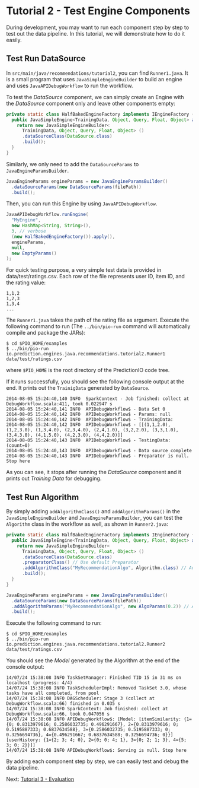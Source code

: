 # Tutorial 2 - Test Engine Components

During development, you may want to run each component step by step to test out
the data pipeline. In this tutorial, we will demonstrate how to do it easily.

## Test Run DataSource

In `src/main/java/recommendations/tutorial2`, you can find `Runner1.java`. It is
a small program that uses `JavaSimpleEngineBuilder` to build an engine and uses
`JavaAPIDebugWorkflow` to run the workflow.

To test the *DataSource* component, we can simply create an Engine with the
*DataSource* component only and leave other components empty:

```java
private static class HalfBakedEngineFactory implements IEngineFactory {
  public JavaSimpleEngine<TrainingData, Object, Query, Float, Object> apply() {
    return new JavaSimpleEngineBuilder<
      TrainingData, Object, Query, Float, Object> ()
      .dataSourceClass(DataSource.class)
      .build();
  }
}
```
Similarly, we only need to add the `DataSourceParams` to
`JavaEngineParamsBuilder`.

```java
JavaEngineParams engineParams = new JavaEngineParamsBuilder()
  .dataSourceParams(new DataSourceParams(filePath))
  .build();
```

Then, you can run this Engine by using `JavaAPIDebugWorkflow`.

```java
JavaAPIDebugWorkflow.runEngine(
  "MyEngine",
  new HashMap<String, String>(),
  3, // verbose
  (new HalfBakedEngineFactory()).apply(),
  engineParams,
  null,
  new EmptyParams()
);
```

For quick testing purpose, a very simple test data is provided in
data/test/ratings.csv. Each row of the file represents user ID, item ID, and the
rating value:

```
1,1,2
1,2,3
1,3,4
...
```

The `Runner1.java` takes the path of the rating file as argument. Execute the
following command to run (The `../bin/pio-run` command will automatically
compile and package the JARs):

```
$ cd $PIO_HOME/examples
$ ../bin/pio-run io.prediction.engines.java.recommendations.tutorial2.Runner1 data/test/ratings.csv
```
where `$PIO_HOME` is the root directory of the PredictionIO code tree.

If it runs successfully, you should see the following console output at the end.
It prints out the `TrainigData` generated by `DataSource`.

```
2014-08-05 15:24:40,140 INFO  SparkContext - Job finished: collect at DebugWorkflow.scala:411, took 0.022947 s
2014-08-05 15:24:40,141 INFO  APIDebugWorkflow$ - Data Set 0
2014-08-05 15:24:40,142 INFO  APIDebugWorkflow$ - Params: null
2014-08-05 15:24:40,142 INFO  APIDebugWorkflow$ - TrainingData:
2014-08-05 15:24:40,142 INFO  APIDebugWorkflow$ - [[(1,1,2.0), (1,2,3.0), (1,3,4.0), (2,3,4.0), (2,4,1.0), (3,2,2.0), (3,3,1.0), (3,4,3.0), (4,1,5.0), (4,2,3.0), (4,4,2.0)]]
2014-08-05 15:24:40,143 INFO  APIDebugWorkflow$ - TestingData: (count=0)
2014-08-05 15:24:40,143 INFO  APIDebugWorkflow$ - Data source complete
2014-08-05 15:24:40,143 INFO  APIDebugWorkflow$ - Preparator is null. Stop here
```

As you can see, it stops after running the *DataSource* component and it prints
out *Training Data* for debugging.

## Test Run Algorithm

By simply adding `addAlgorithmClass()` and `addAlgorithmParams()` in the
`JavaSimpleEngineBuilder` and `JavaEngineParamsBuilder`, you can test the
`Algorithm` class in the workflow as well, as shown in `Runner2.java`:

```java
private static class HalfBakedEngineFactory implements IEngineFactory {
  public JavaSimpleEngine<TrainingData, Object, Query, Float, Object> apply() {
    return new JavaSimpleEngineBuilder<
      TrainingData, Object, Query, Float, Object> ()
      .dataSourceClass(DataSource.class)
      .preparatorClass() // Use default Preparator
      .addAlgorithmClass("MyRecommendationAlgo", Algorithm.class) // Add Algorithm
      .build();
  }
}
```

```java
JavaEngineParams engineParams = new JavaEngineParamsBuilder()
  .dataSourceParams(new DataSourceParams(filePath))
  .addAlgorithmParams("MyRecommendationAlgo", new AlgoParams(0.2)) // Add Algorithm Params
  .build();
```

Execute the following command to run:

```
$ cd $PIO_HOME/examples
$ ../bin/pio-run io.prediction.engines.java.recommendations.tutorial2.Runner2 data/test/ratings.csv
```

You should see the *Model* generated by the Algorithm at the end of the console
output:

```
14/07/24 15:38:08 INFO TaskSetManager: Finished TID 15 in 31 ms on localhost (progress: 4/4)
14/07/24 15:38:08 INFO TaskSchedulerImpl: Removed TaskSet 3.0, whose tasks have all completed, from pool
14/07/24 15:38:08 INFO DAGScheduler: Stage 3 (collect at DebugWorkflow.scala:66) finished in 0.035 s
14/07/24 15:38:08 INFO SparkContext: Job finished: collect at DebugWorkflow.scala:66, took 0.047056 s
14/07/24 15:38:08 INFO APIDebugWorkflow$: [Model: [itemSimilarity: {1={0; 0.8313979616; 0.2586032735; 0.496291667}, 2={0.8313979616; 0; 0.5195887333; 0.6837634588}, 3={0.2586032735; 0.5195887333; 0; 0.3256694736}, 4={0.496291667; 0.6837634588; 0.3256694736; 0}}]
[userHistory: {1={2; 3; 4; 0}, 2={0; 0; 4; 1}, 3={0; 2; 1; 3}, 4={5; 3; 0; 2}}]]
14/07/24 15:38:08 INFO APIDebugWorkflow$: Serving is null. Stop here
```

By adding each component step by step, we can easily test and debug the data
pipeline.

Next: [Tutorial 3 - Evaluation](tutorial3-evaluation.md)
